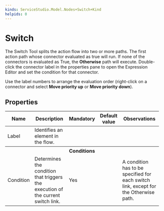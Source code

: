 ```yaml
---
kinds: ServiceStudio.Model.Nodes+Switch+Kind
helpids: 0
---
```


# Switch

The Switch Tool splits the action flow into two or more paths. The first action path whose connector evaluated as true will run. If none of the connectors is evaluated as True, the **Otherwise** path will execute. Double-click the connector label in the properties pane to open the Expression Editor and set the condition for that connector.

Use the label numbers to arrange the evaluation order (right-click on a connector and select **Move priority up** or **Move priority down**).

## Properties

<table markdown="1">
<thead>
<tr>
<th>Name</th>
<th>Description</th>
<th>Mandatory</th>
<th>Default value</th>
<th>Observations</th>
</tr>
</thead>
<tbody>
<tr>
<td title="Label">Label</td>
<td>Identifies an element in the flow.</td>
<td></td>
<td></td>
<td></td>
</tr>
<tr class="separator">
<th colspan="5">Conditions</th>
</tr>
<tr>
<td title="Condition">Condition</td>
<td>Determines the condition that triggers the execution of the current switch link.</td>
<td>Yes</td>
<td></td>
<td>A condition has to be specified for each switch link, except for the Otherwise path.</td>
</tr>
</tbody>
</table>

